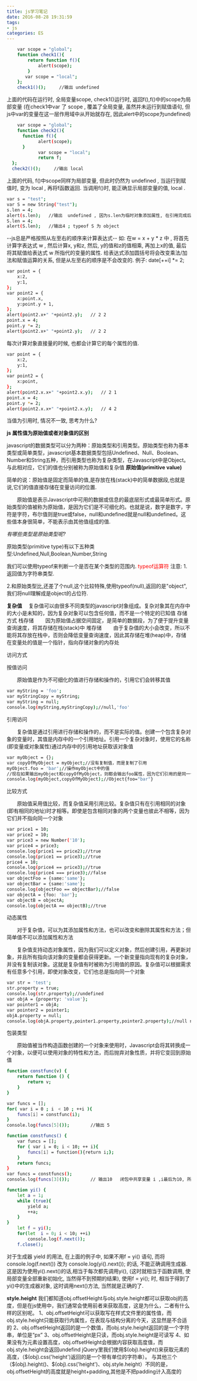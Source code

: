 ```yaml
---
title: js学习笔记
date: 2016-08-28 19:31:59
tags: 
- js
categories: ES
---
```

``` bash
	var scope = "global";
	function check1(){
		return function f(){
			alert(scope);
		}
	   var scope = "local";
	};
	check1()();     //输出 undefined
````
上面的代码在运行时, 全局变量scope, check1()运行时, 返回f(),f()中的scope为局部变量 (在check1中var 了 scope , 覆盖了全局变量, 虽然并未运行到赋值语句, 但js中var的变量在这一层作用域中从开始就存在, 因此alert中的scope为undefined)

<!--more-->
``` bash
	var scope = "global";
	function check2(){
	  function f(){
			alert(scope);
	  }
			var scope = "local";
			return f;
  };
  check2()();     //输出 local
```
上面的代码, f()中scope同样为局部变量, 但此时仍然为 undefined , 当运行到赋值时, 变为 local , 再将f函数返回. 当调用f()时, 能正确显示局部变量的值, local .


``` bash
var s = "test";
var S = new String("test");
s.len = 4;
alert(s.len);	//输出  undefined , 因为s.len为临时对象添加属性, 在引用完成后随即销毁. typeof s 为string
S.len = 4;
alert(S.len);	//输出4 ; typeof S 为 object
```



--js总是严格按照从左至右的顺序来计算表达式--
如: 在w = x + y * z 中 , 将首先计算字表达式 w , 然后计算x, y和z, 然后, y的值和z的值相乘, 再加上x的值, 最后将其赋值给表达式 w 所指代的变量的属性. 给表达式添加圆括号将会改变乘法/加法和赋值运算的关系, 但是从左至右的顺序是不会改变的. 
例子: date[++i] *= 2;


``` bash
var point = {
	x:2,
	y:1,
};
var point2 = {
	x:point.x,
	y:point.y + 1,
};
alert(point2.x+" "+point2.y);   // 2 2
point.x = 4;
point.y *= 2;
alert(point2.x+" "+point2.y);   // 2 2
```
每次计算对象直接量的时候, 也都会计算它的每个属性的值. 


``` bash
var point = {
	x:2,
	y:1,
};
var point2 = {
	x:point,
};
alert(point2.x.x+" "+point2.x.y);   // 2 1
point.x = 4;
point.y *= 2;
alert(point2.x.x+" "+point2.x.y);   // 4 2
```
当值为引用时, 情况不一致, 思考为什么?

__js 属性值为原始值或者对象值的区别__

javascript的数据类型可以分为两种：原始类型和引用类型。原始类型也称为基本类型或简单类型，javascript基本数据类型包括Undefined、Null、Boolean、Number和String五种，而引用类型也称为复杂类型，在Javascript中是Object。与此相对应，它们的值也分别被称为原始值和复杂值
__原始值(primitive value)__

简单的说：原始值是固定而简单的值,是存放在栈(stack)中的简单数据段,也就是说,它们的值直接存储在变量访问的位置.

　　原始值是表示Javascript中可用的数据或信息的最底层形式或最简单形式。原始类型的值被称为原始值，是因为它们是不可细化的。也就是说，数字是数字，字符是字符，布尔值则是true或false，null和undefined就是null和undefined。这些值本身很简单，不能表示由其他值组成的值.

_有哪些类型是原始类型呢?_

原始类型(primitive type)有以下五种类型:Undefined,Null,Boolean,Number,String

我们可以使用typeof来判断一个是否在某个类型的范围内.
<span style = "color:red;">typeof运算符</span>
注意:
1.返回值为字符串类型.

2.和原始类型比,还差了个null,这个比较特殊,使用typeof(null),返回的是"object",我们将null理解成是object的占位符.

__复杂值__
　复杂值可以由很多不同类型的javascript对象组成。复杂对象其在内存中的大小是未知的，因为复杂对象可以包含任何值，而不是一个特定的已知值
存储方式
栈存储
　　因为原始值占据空间固定，是简单的数据段，为了便于提升变量查询速度，将其存储在栈(stack)中
堆存储
　　由于复杂值的大小会改变，所以不能将其存放在栈中，否则会降低变量查询速度，因此其存储在堆(heap)中，存储在变量处的值是一个指针，指向存储对象的内存处

访问方式

按值访问

　　原始值是作为不可细化的值进行存储和操作的，引用它们会转移其值
``` bash	
var myString = 'foo';
var myStringCopy = myString;
var myString = null;
console.log(myString,myStringCopy);//null,'foo'
```
引用访问

　　复杂值是通过引用进行存储和操作的，而不是实际的值。创建一个包含复杂对象的变量时，其值是内存中的一个引用地址。引用一个复杂对象时，使用它的名称(即变量或对象属性)通过内存中的引用地址获取该对象值
``` bash
var myObject = {};
var copyOfMyObject = myObject;//没有复制值，而是复制了引用
myObject.foo = 'bar';//操作myObject中的值
//现在如果输出myObject和copyOfMyObject，则都会输出foo属性，因为它们引用的是同一个对象
console.log(myObject,copyOfMyObject);//Object{foo="bar"}
```


比较方式

　　原始值采用值比较，而复杂值采用引用比较。复杂值只有在引用相同的对象(即有相同的地址)时才相等。即使是包含相同对象的两个变量也彼此不相等，因为它们并不指向同一个对象
``` bash
var price1 = 10;
var price2 = 10;
var price3 = new Number('10');
var price4 = price3;
console.log(price1 == price2);//true
console.log(price1 == price3);//true
price4 = 10;
console.log(price4 == price3);//true
console.log(price4 === price3);//false 
var objectFoo = {same:'same'};
var objectBar = {same:'same'};
console.log(objectFoo == objectBar);//false
var objectA = {foo: 'bar'};
var objectB = objectA;
console.log(objectA == objectB);//true
```

动态属性

　　对于复杂值，可以为其添加属性和方法，也可以改变和删除其属性和方法；但简单值不可以添加属性和方法

　　复杂值支持动态对象属性，因为我们可以定义对象，然后创建引用，再更新对象，并且所有指向该对象的变量都会获得更新。一个新变量指向现有的复杂对象，并没有复制该对象。这就是复杂值有时被称为引用值的原因。复杂值可以根据需求有任意多个引用，即使对象改变，它们也总是指向同一个对象
``` bash
var str = 'test';
str.property = true;
console.log(str.property);//undefined　 
var objA = {property: 'value'};
var pointer1 = objA;
var pointer2 = pointer1;
objA.property = null;
console.log(objA.property,pointer1.property,pointer2.property);//null null null
```

包装类型

　　原始值被当作构造函数创建的一个对象来使用时，Javascript会将其转换成一个对象，以便可以使用对象的特性和方法，而后抛弃对象性质，并将它变回到原始值


``` bash
function constfunc(v) {
	return function () {
		return v;
	}
}

var funcs = [];
for( var i = 0 ; i　< 10 ; ++i ){
	funcs[i] = constfunc(i);
}
console.log(funcs[5]());		//输出 5

function constfuncs() {
	var funcs = [];
	for ( var i = 0; i < 10; ++ i){
		funcs[i] = function(){return i;};
	}
	return funcs;
}
var funcs = constfuncs();
console.log(funcs[3]());		// 输出10   闭包中共享变量 i ,i最后为10, 所以funcs[i]() 都为10

```

``` bash
function yi() {
	let a = 1;
	while (true){
		yield a;
		++a;
	}
}
	let f = yi();
	for(let  i = 0; i < 10; ++i)
		console.log(f.next());
	f.close();
```
对于生成器 yield 的用法, 在上面的例子中, 如果不用f = yi() 语句, 而将 console.log(f.next()) 改为 console.log(yi().next()); 的话, 不能正确调用生成器. 这是因为使用yi().next()的话,相当于每次都先调用yi(), (这时就相当于函数调用, 使局部变量全部重新初始化, 当然得不到预期的结果), 使用f = yi(); 时, 相当于得到了yi()中的生成器对象, 这时调用next()方法, 当然就是正确的了. 

**style.height**
我们都知道obj.offsetHeight与obj.style.height都可以获取obj的高度，但是在js使用中，我们通常会使用前者来获取高度，这是为什么，二者有什么样的区别呢。
1、obj.offsetHeight可以获取写在样式文件里的属性值，而obj.style.height只能获取行内属性，在表现与结构分离的今天，这显然是不合适的
2、obj.offsetHeight返回的是一个数值，而obj.style.height返回的是一个字符串，单位是“px”
3、obj.offsetHeight是只读，而obj.style.height是可读写
4、如果没有为元素设置高度，obj.offsetHeight会根据内容获取高度值，而obj.style.height会返回undefind
jQuery里我们使用\$(obj).height()来获取元素的高度，（\$(obj).css('height')返回的是一个带有单位的字符串）。
与其他三个（\$(obj).height()、\$(obj).css('height')、obj.style.height）不同的是，obj.offsetHeight的高度就是height+padding,其他是不把padding计入高度的






